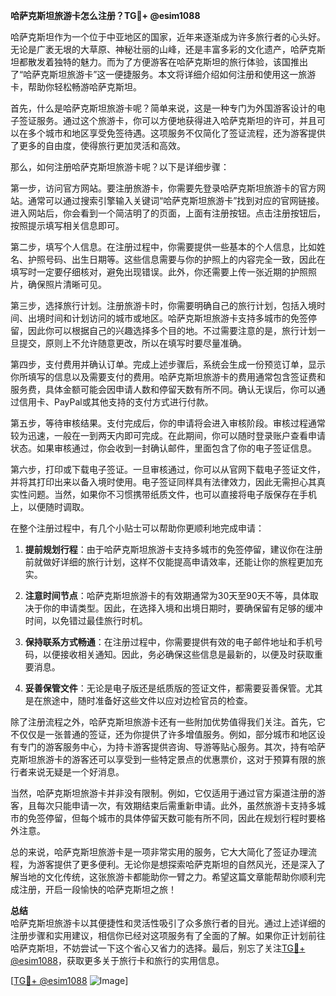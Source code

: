 **哈萨克斯坦旅游卡怎么注册？TG💪+ @esim1088**

哈萨克斯坦作为一个位于中亚地区的国家，近年来逐渐成为许多旅行者的心头好。无论是广袤无垠的大草原、神秘壮丽的山峰，还是丰富多彩的文化遗产，哈萨克斯坦都散发着独特的魅力。而为了方便游客在哈萨克斯坦的旅行体验，该国推出了“哈萨克斯坦旅游卡”这一便捷服务。本文将详细介绍如何注册和使用这一旅游卡，帮助你轻松畅游哈萨克斯坦。

首先，什么是哈萨克斯坦旅游卡呢？简单来说，这是一种专门为外国游客设计的电子签证服务。通过这个旅游卡，你可以方便地获得进入哈萨克斯坦的许可，并且可以在多个城市和地区享受免签待遇。这项服务不仅简化了签证流程，还为游客提供了更多的自由度，使得旅行更加灵活和高效。

那么，如何注册哈萨克斯坦旅游卡呢？以下是详细步骤：

第一步，访问官方网站。要注册旅游卡，你需要先登录哈萨克斯坦旅游卡的官方网站。通常可以通过搜索引擎输入关键词“哈萨克斯坦旅游卡”找到对应的官网链接。进入网站后，你会看到一个简洁明了的页面，上面有注册按钮。点击注册按钮后，按照提示填写相关信息即可。

第二步，填写个人信息。在注册过程中，你需要提供一些基本的个人信息，比如姓名、护照号码、出生日期等。这些信息需要与你的护照上的内容完全一致，因此在填写时一定要仔细核对，避免出现错误。此外，你还需要上传一张近期的护照照片，确保照片清晰可见。

第三步，选择旅行计划。注册旅游卡时，你需要明确自己的旅行计划，包括入境时间、出境时间和计划访问的城市或地区。哈萨克斯坦旅游卡支持多城市的免签停留，因此你可以根据自己的兴趣选择多个目的地。不过需要注意的是，旅行计划一旦提交，原则上不允许随意更改，所以在填写时要尽量准确。

第四步，支付费用并确认订单。完成上述步骤后，系统会生成一份预览订单，显示你所填写的信息以及需要支付的费用。哈萨克斯坦旅游卡的费用通常包含签证费和服务费，具体金额可能会因申请人数和停留天数有所不同。确认无误后，你可以通过信用卡、PayPal或其他支持的支付方式进行付款。

第五步，等待审核结果。支付完成后，你的申请将会进入审核阶段。审核过程通常较为迅速，一般在一到两天内即可完成。在此期间，你可以随时登录账户查看申请状态。如果审核通过，你会收到一封确认邮件，里面包含了你的电子签证信息。

第六步，打印或下载电子签证。一旦审核通过，你可以从官网下载电子签证文件，并将其打印出来以备入境时使用。电子签证同样具有法律效力，因此无需担心其真实性问题。当然，如果你不习惯携带纸质文件，也可以直接将电子版保存在手机上，以便随时调取。

在整个注册过程中，有几个小贴士可以帮助你更顺利地完成申请：

1. **提前规划行程**：由于哈萨克斯坦旅游卡支持多城市的免签停留，建议你在注册前就做好详细的旅行计划，这样不仅能提高申请效率，还能让你的旅程更加充实。

2. **注意时间节点**：哈萨克斯坦旅游卡的有效期通常为30天至90天不等，具体取决于你的申请类型。因此，在选择入境和出境日期时，要确保留有足够的缓冲时间，以免错过最佳旅行时机。

3. **保持联系方式畅通**：在注册过程中，你需要提供有效的电子邮件地址和手机号码，以便接收相关通知。因此，务必确保这些信息是最新的，以便及时获取重要消息。

4. **妥善保管文件**：无论是电子版还是纸质版的签证文件，都需要妥善保管。尤其是在旅途中，随时准备好这些文件以应对边检官员的检查。

除了注册流程之外，哈萨克斯坦旅游卡还有一些附加优势值得我们关注。首先，它不仅仅是一张普通的签证，还为你提供了许多增值服务。例如，部分城市和地区设有专门的游客服务中心，为持卡游客提供咨询、导游等贴心服务。其次，持有哈萨克斯坦旅游卡的游客还可以享受到一些特定景点的优惠票价，这对于预算有限的旅行者来说无疑是一个好消息。

当然，哈萨克斯坦旅游卡并非没有限制。例如，它仅适用于通过官方渠道注册的游客，且每次只能申请一次，有效期结束后需重新申请。此外，虽然旅游卡支持多城市的免签停留，但每个城市的具体停留天数可能有所不同，因此在规划行程时要格外注意。

总的来说，哈萨克斯坦旅游卡是一项非常实用的服务，它大大简化了签证办理流程，为游客提供了更多便利。无论你是想探索哈萨克斯坦的自然风光，还是深入了解当地的文化传统，这张旅游卡都能助你一臂之力。希望这篇文章能帮助你顺利完成注册，开启一段愉快的哈萨克斯坦之旅！

**总结**  
哈萨克斯坦旅游卡以其便捷性和灵活性吸引了众多旅行者的目光。通过上述详细的注册步骤和实用建议，相信你已经对这项服务有了全面的了解。如果你正计划前往哈萨克斯坦，不妨尝试一下这个省心又省力的选择。最后，别忘了关注[TG💪+ @esim1088](https://t.me/s/esim1088)，获取更多关于旅行卡和旅行的实用信息。

[[TG💪+ @esim1088](https://t.me/s/esim1088) ![Image](https://i.postimg.cc/4NQfJmqS/Snipaste-2025-05-13-00-14-12.png)]